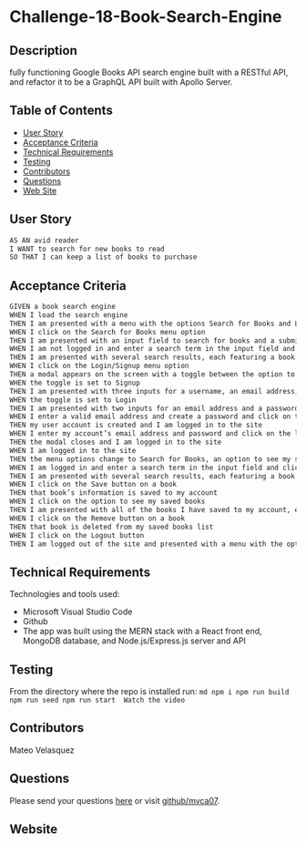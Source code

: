 # Challenge-18-Book-Search-Engine
  ## Description
   fully functioning Google Books API search engine built with a RESTful API, and refactor it to be a GraphQL API built with Apollo Server. 
   
  ## Table of Contents
  * [User Story](#aserStory)
  * [Acceptance Criteria](#acceptanceCriteria)
  * [Technical Requirements](#technicalRequirements)
  * [Testing](#testing) 
  * [Contributors](#contributors)
  * [Questions](#questions)
  * [Web Site](#webite)
  ## User Story

 ```md
AS AN avid reader
I WANT to search for new books to read
SO THAT I can keep a list of books to purchase
```
  ## Acceptance Criteria

 ```md
GIVEN a book search engine
WHEN I load the search engine
THEN I am presented with a menu with the options Search for Books and Login/Signup and an input field to search for books and a submit button
WHEN I click on the Search for Books menu option
THEN I am presented with an input field to search for books and a submit button
WHEN I am not logged in and enter a search term in the input field and click the submit button
THEN I am presented with several search results, each featuring a book’s title, author, description, image, and a link to that book on the Google Books site
WHEN I click on the Login/Signup menu option
THEN a modal appears on the screen with a toggle between the option to log in or sign up
WHEN the toggle is set to Signup
THEN I am presented with three inputs for a username, an email address, and a password, and a signup button
WHEN the toggle is set to Login
THEN I am presented with two inputs for an email address and a password and login button
WHEN I enter a valid email address and create a password and click on the signup button
THEN my user account is created and I am logged in to the site
WHEN I enter my account’s email address and password and click on the login button
THEN the modal closes and I am logged in to the site
WHEN I am logged in to the site
THEN the menu options change to Search for Books, an option to see my saved books, and Logout
WHEN I am logged in and enter a search term in the input field and click the submit button
THEN I am presented with several search results, each featuring a book’s title, author, description, image, and a link to that book on the Google Books site and a button to save a book to my account
WHEN I click on the Save button on a book
THEN that book’s information is saved to my account
WHEN I click on the option to see my saved books
THEN I am presented with all of the books I have saved to my account, each featuring the book’s title, author, description, image, and a link to that book on the Google Books site and a button to remove a book from my account
WHEN I click on the Remove button on a book
THEN that book is deleted from my saved books list
WHEN I click on the Logout button
THEN I am logged out of the site and presented with a menu with the options Search for Books and Login/Signup and an input field to search for books and a submit button
```
  ## Technical Requirements
  Technologies and tools used:

  - Microsoft Visual Studio Code
  - Github
  - The app was built using the MERN stack with a React front end, MongoDB database, and Node.js/Express.js server and API

  ## Testing
  From the directory where the repo is installed run:
    ```md
      npm i
      npm run build
      npm run seed
      npm run start 
      Watch the video
        ```
  
  ## Contributors
  Mateo Velasquez
  
  ## Questions
  Please send your questions [here](mailto:mvca07@gmail.com?subject=[GitHub]%20Dev%20Connect) or visit [github/mvca07](https://github.com/mvca07).

  ## Website


